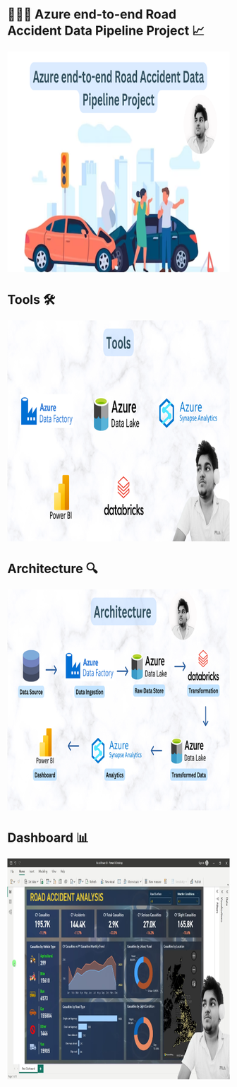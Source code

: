 # 👨🏻‍💻 Azure end-to-end Road Accident Data Pipeline Project 📈

<p align="center">
  <img 
    width="900"
    height="500"
    src="https://github.com/00arunkumar/Azure-end-to-end-Road-Accident-Data-Pipeline-Project/blob/main/main.png">
</p>

# Tools 🛠️
<p align="center">
  <img 
    width="900"
    height="500"
    src="https://github.com/00arunkumar/Azure-end-to-end-Road-Accident-Data-Pipeline-Project/blob/main/tools.png">
</p>

# Architecture 🔍
<p align="center">
  <img 
    width="900"
    height="500"
    src="https://github.com/00arunkumar/Azure-end-to-end-Road-Accident-Data-Pipeline-Project/blob/main/architecture.png">
</p>

# Dashboard 📊
<p align="center">
  <img 
    width="900"
    height="500"
    src="https://github.com/00arunkumar/Azure-end-to-end-Road-Accident-Data-Pipeline-Project/blob/main/dashboard.png">
</p>

